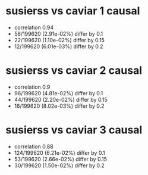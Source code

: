 # susierss vs caviar  1 causal

- correlation 0.94
- 58/199620 (2.91e-02%) differ by 0.1
- 22/199620 (1.10e-02%) differ by 0.15
- 12/199620 (6.01e-03%) differ by 0.2


# susierss vs caviar  2 causal

- correlation 0.9
- 96/199620 (4.81e-02%) differ by 0.1
- 44/199620 (2.20e-02%) differ by 0.15
- 16/199620 (8.02e-03%) differ by 0.2


# susierss vs caviar  3 causal

- correlation 0.88
- 124/199620 (6.21e-02%) differ by 0.1
- 53/199620 (2.66e-02%) differ by 0.15
- 30/199620 (1.50e-02%) differ by 0.2


